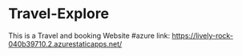 # Travel-Explore
This is a Travel and booking Website 
#azure link: https://lively-rock-040b39710.2.azurestaticapps.net/
